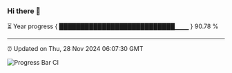 ### Hi there 👋

⏳ Year progress { ███████████████████████████▁▁▁ } 90.78 %

---

⏰ Updated on Thu, 28 Nov 2024 06:07:30 GMT

![Progress Bar CI](https://github.com/liununu/liununu/workflows/Progress%20Bar%20CI/badge.svg)
